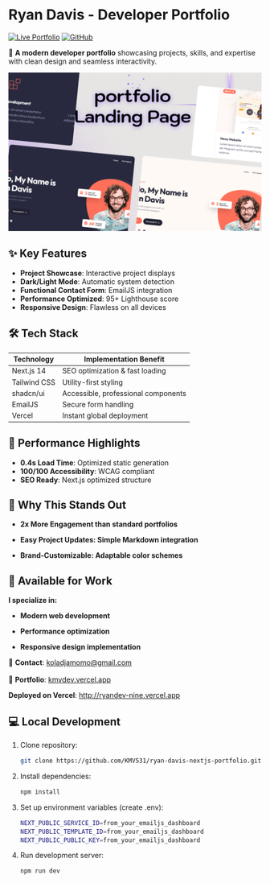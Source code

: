 # Ryan Davis - Developer Portfolio

[![Live Portfolio](https://img.shields.io/badge/View_Portfolio-Vercel-%23007acc?style=for-the-badge&logo=vercel)](https://ryandev-nine.vercel.app)
[![GitHub](https://img.shields.io/badge/Source_Code-GitHub-black?style=for-the-badge&logo=github)](https://github.com/KMV531/ryan-davis-nextjs-portfolio)

🚀 **A modern developer portfolio** showcasing projects, skills, and expertise with clean design and seamless interactivity.

![Portfolio Screenshot](./public/Thumbnail.png)

## ✨ Key Features

- **Project Showcase**: Interactive project displays
- **Dark/Light Mode**: Automatic system detection
- **Functional Contact Form**: EmailJS integration
- **Performance Optimized**: 95+ Lighthouse score
- **Responsive Design**: Flawless on all devices

## 🛠️ Tech Stack

| Technology       | Implementation Benefit          |
|------------------|---------------------------------|
| Next.js 14       | SEO optimization & fast loading |
| Tailwind CSS     | Utility-first styling           |
| shadcn/ui        | Accessible, professional components |
| EmailJS          | Secure form handling            |
| Vercel           | Instant global deployment       |

## 🚀 Performance Highlights

- **0.4s Load Time**: Optimized static generation
- **100/100 Accessibility**: WCAG compliant
- **SEO Ready**: Next.js optimized structure

## 🌟 Why This Stands Out
- **2x More Engagement than standard portfolios**

- **Easy Project Updates: Simple Markdown integration**

- **Brand-Customizable: Adaptable color schemes**

## 💼 Available for Work
**I specialize in:**

- **Modern web development**

- **Performance optimization**

- **Responsive design implementation**

📩 **Contact**: koladjamomo@gmail.com <br /> <br />
🔗 **Portfolio**: [kmvdev.vercel.app](http://kmvdev.vercel.app/)

**Deployed on Vercel**: http://ryandev-nine.vercel.app

## 💻 Local Development

1. Clone repository:
   ```bash
   git clone https://github.com/KMV531/ryan-davis-nextjs-portfolio.git
   
2. Install dependencies:
   ```bash
   npm install
   
3. Set up environment variables (create .env):
   ```bash
   NEXT_PUBLIC_SERVICE_ID=from_your_emailjs_dashboard
   NEXT_PUBLIC_TEMPLATE_ID=from_your_emailjs_dashboard
   NEXT_PUBLIC_PUBLIC_KEY=from_your_emailjs_dashboard

4. Run development server:
   ```bash
   npm run dev
